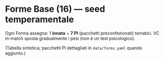 # Forme Base (16) — seed temperamentale

Ogni Forma assegna: 1 **innata** + **7 PI** (pacchetti preconfezionati) tematici. VC in-match sposta gradualmente i pesi (non è un test psicologico).

(Tabella sintetica; pacchetti PI dettagliati in `data/forms.yaml` quando aggiunto.)
